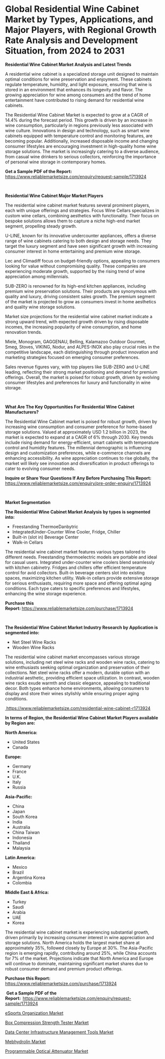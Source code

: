 <p><h1>Global Residential Wine Cabinet Market by Types, Applications, and Major Players, with Regional Growth Rate Analysis and Development Situation, from 2024 to 2031</h1></p><p><strong>Residential Wine Cabinet Market Analysis and Latest Trends</strong></p>
<p><p>A residential wine cabinet is a specialized storage unit designed to maintain optimal conditions for wine preservation and enjoyment. These cabinets regulate temperature, humidity, and light exposure, ensuring that wine is stored in an environment that enhances its longevity and flavor. The growing appreciation for wine among consumers and the trend of home entertainment have contributed to rising demand for residential wine cabinets.</p><p>The Residential Wine Cabinet Market is expected to grow at a CAGR of 14.4% during the forecast period. This growth is driven by an increase in wine consumption, particularly in regions previously less associated with wine culture. Innovations in design and technology, such as smart wine cabinets equipped with temperature control and monitoring features, are becoming popular. Additionally, increased disposable income and changing consumer lifestyles are encouraging investment in high-quality home wine storage solutions. The market is increasingly catering to a diverse audience, from casual wine drinkers to serious collectors, reinforcing the importance of personal wine storage in contemporary homes.</p></p>
<p><strong>Get a Sample PDF of the Report:&nbsp;</strong> <a href="https://www.reliablemarketsize.com/enquiry/request-sample/1713924?utm_campaign=1259&utm_medium=2&utm_source=Github&utm_content=ia&utm_term=22102024&utm_id=residential-wine-cabinet">https://www.reliablemarketsize.com/enquiry/request-sample/1713924</a></p>
<p>&nbsp;</p>
<p><strong>Residential Wine Cabinet Major Market Players</strong></p>
<p><p>The residential wine cabinet market features several prominent players, each with unique offerings and strategies. Focus Wine Cellars specializes in custom wine cellars, combining aesthetics with functionality. Their focus on bespoke solutions allows them to capture a niche high-end market segment, propelling steady growth.</p><p>U-LINE, known for its innovative undercounter appliances, offers a diverse range of wine cabinets catering to both design and storage needs. They target the luxury segment and have seen significant growth with increasing consumer interest in home entertaining and premium wine storage.</p><p>Lec and Climadiff focus on budget-friendly options, appealing to consumers looking for value without compromising quality. These companies are experiencing moderate growth, supported by the rising trend of wine appreciation among millennials.</p><p>SUB-ZERO is renowned for its high-end kitchen appliances, including premium wine preservation solutions. Their products are synonymous with quality and luxury, driving consistent sales growth. The premium segment of the market is projected to grow as consumers invest in home aesthetics and quality wine storage solutions.</p><p>Market size projections for the residential wine cabinet market indicate a strong upward trend, with expected growth driven by rising disposable incomes, the increasing popularity of wine consumption, and home renovation trends.</p><p>Miele, Monogram, GAGGENAU, Belling, Kalamazoo Outdoor Gourmet, Smeg, Stoves, VIKING, Nodur, and ALPES-INOX also play crucial roles in the competitive landscape, each distinguishing through product innovation and marketing strategies focused on emerging consumer preferences.</p><p>Sales revenue figures vary, with top players like SUB-ZERO and U-LINE leading, reflecting their strong market positioning and demand for premium offerings. Overall, the market is poised for robust growth, driven by evolving consumer lifestyles and preferences for luxury and functionality in wine storage.</p></p>
<p>&nbsp;</p>
<p><strong>What Are The Key Opportunities For Residential Wine Cabinet Manufacturers?</strong></p>
<p><p>The Residential Wine Cabinet market is poised for robust growth, driven by increasing wine consumption and consumer preference for home-based storage solutions. Valued at approximately USD 1.2 billion in 2023, the market is expected to expand at a CAGR of 6% through 2030. Key trends include rising demand for energy-efficient, smart cabinets with temperature control and humidity features. The millennial demographic is influencing design and customization preferences, while e-commerce channels are enhancing accessibility. As wine appreciation continues to rise globally, the market will likely see innovation and diversification in product offerings to cater to evolving consumer needs.</p></p>
<p><strong>Inquire or Share Your Questions If Any Before Purchasing This Report:</strong> <a href="https://www.reliablemarketsize.com/enquiry/pre-order-enquiry/1713924?utm_campaign=1259&utm_medium=2&utm_source=Github&utm_content=ia&utm_term=22102024&utm_id=residential-wine-cabinet">https://www.reliablemarketsize.com/enquiry/pre-order-enquiry/1713924</a></p>
<p>&nbsp;</p>
<p><strong>Market Segmentation</strong></p>
<p><strong>The Residential Wine Cabinet Market Analysis by types is segmented into:</strong></p>
<p><ul><li>Freestanding ThermoeDanbytric</li><li>IntegratedUnder-Counter Wine Cooler, Fridge, Chiller</li><li>Built-in (slot in) Beverage Center</li><li>Walk-in Cellars</li></ul></p>
<p><p>The residential wine cabinet market features various types tailored to different needs. Freestanding thermoelectric models are portable and ideal for casual users. Integrated under-counter wine coolers blend seamlessly with kitchen cabinetry. Fridges and chillers offer efficient temperature control for avid collectors. Built-in beverage centers slot into existing spaces, maximizing kitchen utility. Walk-in cellars provide extensive storage for serious enthusiasts, requiring more space and offering optimal aging conditions. Each type caters to specific preferences and lifestyles, enhancing the wine storage experience.</p></p>
<p><strong>Purchase this Report:&nbsp;</strong><a href="https://www.reliablemarketsize.com/purchase/1713924?utm_campaign=1259&utm_medium=2&utm_source=Github&utm_content=ia&utm_term=22102024&utm_id=residential-wine-cabinet">https://www.reliablemarketsize.com/purchase/1713924</a></p>
<p>&nbsp;</p>
<p><strong>The Residential Wine Cabinet Market Industry Research by Application is segmented into:</strong></p>
<p><ul><li>Net Steel Wine Racks</li><li>Wooden Wine Racks</li></ul></p>
<p><p>The residential wine cabinet market encompasses various storage solutions, including net steel wine racks and wooden wine racks, catering to wine enthusiasts seeking optimal organization and preservation of their collections. Net steel wine racks offer a modern, durable option with an industrial aesthetic, providing efficient space utilization. In contrast, wooden wine racks exude warmth and classic elegance, appealing to traditional decor. Both types enhance home environments, allowing consumers to display and store their wines stylishly while ensuring proper aging conditions.</p></p>
<p><a href="https://www.reliablemarketsize.com/residential-wine-cabinet-r1713924?utm_campaign=1259&utm_medium=2&utm_source=Github&utm_content=ia&utm_term=22102024&utm_id=residential-wine-cabinet">&nbsp;https://www.reliablemarketsize.com/residential-wine-cabinet-r1713924</a></p>
<p><strong>In terms of Region, the Residential Wine Cabinet Market Players available by Region are:</strong></p>
<p>
    <p> <strong> North America: </strong>
        <ul>
            <li>United States</li>
            <li>Canada</li>
        </ul>
        </p> 
    <p> <strong> Europe: </strong>
        <ul>
            <li>Germany</li>
            <li>France</li>
            <li>U.K.</li>
            <li>Italy</li>
            <li>Russia</li>
        </ul>
        </p> 
    <p> <strong> Asia-Pacific: </strong>
        <ul>
            <li>China</li>
            <li>Japan</li>
            <li>South Korea</li>
            <li>India</li>
            <li>Australia</li>
            <li>China Taiwan</li>
            <li>Indonesia</li>
            <li>Thailand</li>
            <li>Malaysia</li>
        </ul>
        </p> 
    <p> <strong> Latin America: </strong>
        <ul>
            <li>Mexico</li>
            <li>Brazil</li>
            <li>Argentina Korea</li>
            <li>Colombia</li>
        </ul>
        </p> 
    <p> <strong> Middle East & Africa: </strong>
        <ul>
            <li>Turkey</li>
            <li>Saudi</li>
            <li>Arabia</li>
            <li>UAE</li>
            <li>Korea</li>
        </ul>
    </p>
    </p>
<p><p>The residential wine cabinet market is experiencing substantial growth, driven primarily by increasing consumer interest in wine appreciation and storage solutions. North America holds the largest market share at approximately 35%, followed closely by Europe at 30%. The Asia-Pacific region is emerging rapidly, contributing around 25%, while China accounts for 7% of the market. Projections indicate that North America and Europe will continue to dominate, maintaining significant market shares due to robust consumer demand and premium product offerings.</p></p>
<p><strong>Purchase this Report: </strong><a href="https://www.reliablemarketsize.com/purchase/1713924?utm_campaign=1259&utm_medium=2&utm_source=Github&utm_content=ia&utm_term=22102024&utm_id=residential-wine-cabinet">https://www.reliablemarketsize.com/purchase/1713924</a></p>
<p>&nbsp;<strong>Get a Sample PDF of the Report:&nbsp;&nbsp;</strong><a href="https://www.reliablemarketsize.com/enquiry/request-sample/1713924?utm_campaign=1259&utm_medium=2&utm_source=Github&utm_content=ia&utm_term=22102024&utm_id=residential-wine-cabinet">https://www.reliablemarketsize.com/enquiry/request-sample/1713924</a></p>
<p><strong></strong></p>
<p><p><a href="https://github.com/sharitatri97/Market-Research-Report-List-1/blob/main/esports-organization-market.md?utm_campaign=1259&utm_medium=2&utm_source=Github&utm_content=ia&utm_term=22102024&utm_id=residential-wine-cabinet">eSports Organization Market</a></p><p><a href="https://issuu.com/reportprime-2/docs/box-compression-strength-tester-mar_80c8ad392d48ee?utm_campaign=1259&utm_medium=2&utm_source=Github&utm_content=ia&utm_term=22102024&utm_id=residential-wine-cabinet">Box Compression Strength Tester Market</a></p><p><a href="https://github.com/kaceycoody4m/Market-Research-Report-List-1/blob/main/data-center-infrastructure-management-tools-market.md?utm_campaign=1259&utm_medium=2&utm_source=Github&utm_content=ia&utm_term=22102024&utm_id=residential-wine-cabinet">Data Center Infrastructure Management Tools Market</a></p><p><a href="https://www.linkedin.com/pulse/mebhydrolin-market-global-regional-analysis-focus-region-country-level-bvntc?utm_campaign=1259&utm_medium=2&utm_source=Github&utm_content=ia&utm_term=22102024&utm_id=residential-wine-cabinet">Mebhydrolin Market</a></p><p><a href="https://issuu.com/reportprime-2/docs/programmable-optical-attenuator-mar_89604a11350e40?utm_campaign=1259&utm_medium=2&utm_source=Github&utm_content=ia&utm_term=22102024&utm_id=residential-wine-cabinet">Programmable Optical Attenuator Market</a></p></p>